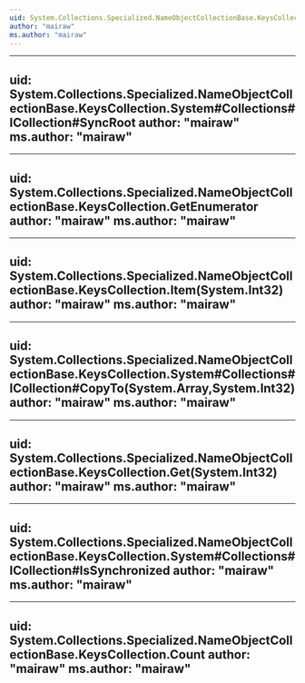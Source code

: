 ```yaml
---
uid: System.Collections.Specialized.NameObjectCollectionBase.KeysCollection
author: "mairaw"
ms.author: "mairaw"
---
```


---
uid: System.Collections.Specialized.NameObjectCollectionBase.KeysCollection.System#Collections#ICollection#SyncRoot
author: "mairaw"
ms.author: "mairaw"
---

---
uid: System.Collections.Specialized.NameObjectCollectionBase.KeysCollection.GetEnumerator
author: "mairaw"
ms.author: "mairaw"
---

---
uid: System.Collections.Specialized.NameObjectCollectionBase.KeysCollection.Item(System.Int32)
author: "mairaw"
ms.author: "mairaw"
---

---
uid: System.Collections.Specialized.NameObjectCollectionBase.KeysCollection.System#Collections#ICollection#CopyTo(System.Array,System.Int32)
author: "mairaw"
ms.author: "mairaw"
---

---
uid: System.Collections.Specialized.NameObjectCollectionBase.KeysCollection.Get(System.Int32)
author: "mairaw"
ms.author: "mairaw"
---

---
uid: System.Collections.Specialized.NameObjectCollectionBase.KeysCollection.System#Collections#ICollection#IsSynchronized
author: "mairaw"
ms.author: "mairaw"
---

---
uid: System.Collections.Specialized.NameObjectCollectionBase.KeysCollection.Count
author: "mairaw"
ms.author: "mairaw"
---
